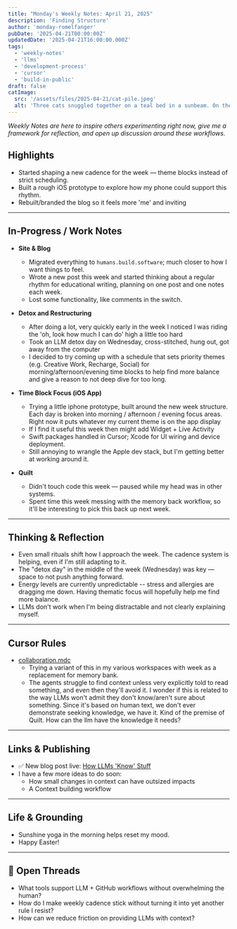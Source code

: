 ```yaml
---
title: "Monday's Weekly Notes: April 21, 2025"
description: 'Finding Structure'
author: 'monday-romelfanger'
pubDate: '2025-04-21T00:00:00Z'
updatedDate: '2025-04-21T16:00:00.000Z'
tags:
  - 'weekly-notes'
  - 'llms'
  - 'development-process'
  - 'cursor'
  - 'build-in-public'
draft: false
catImage:
  src: '/assets/files/2025-04-21/cat-pile.jpeg'
  alt: 'Three cats snuggled together on a teal bed in a sunbeam. On the left, a large orange tabby cat is lying with eyes closed, partially curled around a calico cat in the middle who is resting calmly with eyes half open. On the right, a smaller black-and-white cat is curled up tightly, sleeping. Behind them is a white pillow with a tropical leaf and flower pattern. The scene is peaceful and bathed in warm sunlight.'
---
```


_Weekly Notes are here to inspire others experimenting right now, give me a framework for reflection, and open up discussion around these workflows._

## Highlights

- Started shaping a new cadence for the week — theme blocks instead of strict scheduling.
- Built a rough iOS prototype to explore how my phone could support this rhythm.
- Rebuilt/branded the blog so it feels more 'me' and inviting

---

## In-Progress / Work Notes

- **Site & Blog**

  - Migrated everything to `humans.build.software`; much closer to how I want things to feel.
  - Wrote a new post this week and started thinking about a regular rhythm for educational writing, planning on one post and one notes each week.
  - Lost some functionality, like comments in the switch.

- **Detox and Restructuring**

  - After doing a lot, very quickly early in the week I noticed I was riding the 'oh, look how much I can do' high a little too hard
  - Took an LLM detox day on Wednesday, cross-stitched, hung out, got away from the computer
  - I decided to try coming up with a schedule that sets priority themes (e.g. Creative Work, Recharge, Social) for morning/afternoon/evening time blocks to help find more balance and give a reason to not deep dive for too long.

- **Time Block Focus (iOS App)**

  - Trying a little iphone prototype, built around the new week structure. Each day is broken into morning / afternoon / evening focus areas. Right now it puts whatever my current theme is on the app display
  - If I find it useful this week then might add Widget + Live Activity
  - Swift packages handled in Cursor; Xcode for UI wiring and device deployment.
  - Still annoying to wrangle the Apple dev stack, but I'm getting better at working around it.

- **Quilt**

  - Didn't touch code this week — paused while my head was in other systems.
  - Spent time this week messing with the memory back workflow, so it'll be interesting to pick this back up next week.

---

## Thinking & Reflection

- Even small rituals shift how I approach the week. The cadence system is helping, even if I'm still adapting to it.
- The "detox day" in the middle of the week (Wednesday) was key — space to not push anything forward.
- Energy levels are currently unpredictable -- stress and allergies are dragging me down. Having thematic focus will hopefully help me find more balance.
- LLMs don't work when I'm being distractable and not clearly explaining myself.

---

## Cursor Rules

- [collaboration.mdc](assets/files/2025-04-21/collaboration.mdc)
  - Trying a variant of this in my various workspaces with week as a replacement for memory bank.
  - The agents struggle to find context unless very explicitly told to read something, and even then they'll avoid it. I wonder if this is related to the way LLMs won't admit they don't know/aren't sure about something. Since it's based on human text, we don't ever demonstrate seeking knowledge, we have it. Kind of the premise of Quilt. How can the llm have the knowledge it needs?

---

## Links & Publishing

- ✅ New blog post live: [How LLMs 'Know' Stuff](https://humans.build.software/blog/how-llms-know-stuff)
- I have a few more ideas to do soon:
  - How small changes in context can have outsized impacts
  - A Context building workflow

---

## Life & Grounding

- Sunshine yoga in the morning helps reset my mood.
- Happy Easter!

---

## 💬 Open Threads

- What tools support LLM + GitHub workflows without overwhelming the human?
- How do I make weekly cadence stick without turning it into yet another rule I resist?
- How can we reduce friction on providing LLMs with context?
